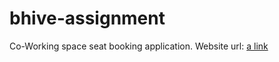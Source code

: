 # bhive-assignment
Co-Working space seat booking application.
Website url: [a link](https://bhive-seat-booking-assignment.vercel.app)
